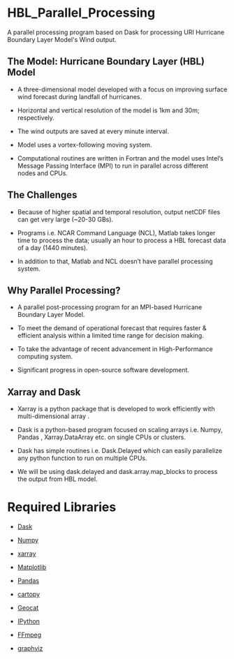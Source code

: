 # HBL_Parallel_Processing
A parallel processing program based on Dask for processing URI Hurricane Boundary Layer Model's Wind output.


## The Model: Hurricane Boundary Layer (HBL) Model

- A three-dimensional model developed with a focus on improving surface wind forecast during landfall of hurricanes.

- Horizontal and vertical resolution of the model is 1km and 30m; respectively.

- The wind outputs are saved at every minute interval.

- Model uses a vortex-following moving system. 

- Computational routines are written in Fortran and the model uses Intel’s Message Passing Interface (MPI) to run in parallel across different nodes and CPUs. 


## The Challenges

- Because of higher spatial and temporal resolution, output netCDF files can get very large (~20-30 GBs).

- Programs i.e. NCAR Command Language (NCL), Matlab takes longer time to process the data; usually an hour to process a HBL forecast data of a day (1440 minutes).

- In addition to that, Matlab and NCL doesn’t have parallel processing system.


## Why Parallel Processing?

- A parallel post-processing program for an MPI-based Hurricane Boundary Layer Model.
 
- To meet the demand of operational forecast that requires faster & efficient analysis within a limited time range for decision making. 

- To take the advantage of recent advancement in High-Performance computing system.
 
- Significant progress in open-source software development. 

## Xarray and Dask

- Xarray is a python package that is developed to work efficiently with multi-dimensional array .
 
- Dask is a python-based program focused on scaling arrays i.e. Numpy, Pandas , Xarray.DataArray etc. on single CPUs or clusters.
 
- Dask has simple routines i.e. Dask.Delayed which can easily parallelize any python function to run on multiple CPUs. 
 
- We will be using dask.delayed and dask.array.map_blocks to process the output from HBL model. 


# Required Libraries

- [Dask](https://dask.org/)

- [Numpy](https://numpy.org/)

- [xarray](http://xarray.pydata.org/en/stable/)

- [Matplotlib](https://matplotlib.org/)

- [Pandas](https://pandas.pydata.org/)

- [cartopy](https://scitools.org.uk/cartopy/docs/latest/)

- [Geocat](https://geocat.ucar.edu/)

- [IPython](https://ipython.org/)

- [FFmpeg](https://github.com/kkroening/ffmpeg-python)

- [graphviz](https://graphviz.org/)
